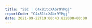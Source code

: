 ```yaml
---
title: "SSC | C4x81tcXAbr9YMgj"
reportCode: "C4x81tcXAbr9YMgj"
date: 2021-09-22T19:00:43.822000+00:00
---
```

